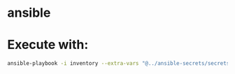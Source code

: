 # ansible

# Execute with: 
```bash
ansible-playbook -i inventory --extra-vars "@../ansible-secrets/secrets" site.yaml
```
